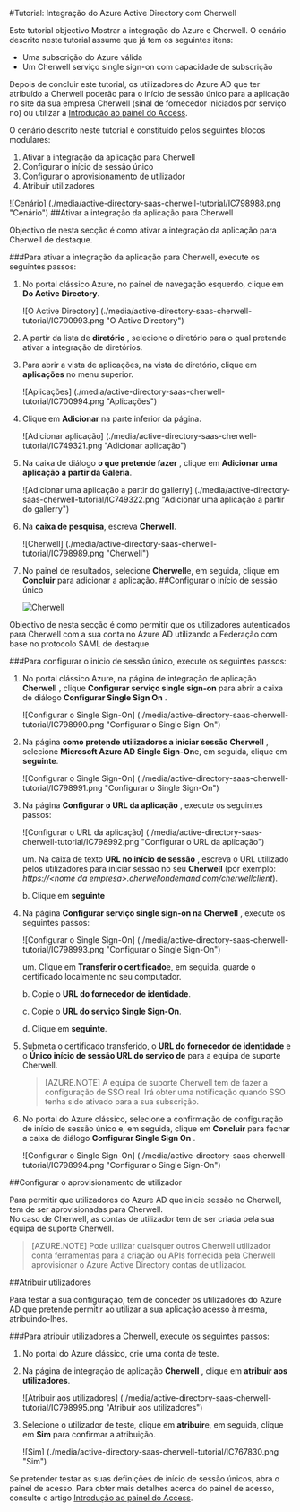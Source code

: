 <properties 
    pageTitle="Tutorial: Integração do Azure Active Directory com Cherwell | Microsoft Azure" 
    description="Saiba como utilizar Cherwell com o Azure Active Directory para permitir o início de sessão único, aprovisionamento automatizado e mais!" 
    services="active-directory" 
    authors="jeevansd"  
    documentationCenter="na" 
    manager="femila"/>
<tags 
    ms.service="active-directory" 
    ms.devlang="na" 
    ms.topic="article" 
    ms.tgt_pltfrm="na" 
    ms.workload="identity" 
    ms.date="10/14/2016" 
    ms.author="jeedes" />

#<a name="tutorial-azure-active-directory-integration-with-cherwell"></a>Tutorial: Integração do Azure Active Directory com Cherwell

Este tutorial objectivo Mostrar a integração do Azure e Cherwell. O cenário descrito neste tutorial assume que já tem os seguintes itens:

-   Uma subscrição do Azure válida
-   Um Cherwell serviço single sign-on com capacidade de subscrição

Depois de concluir este tutorial, os utilizadores do Azure AD que ter atribuído a Cherwell poderão para o início de sessão único para a aplicação no site da sua empresa Cherwell (sinal de fornecedor iniciados por serviço no) ou utilizar a [Introdução ao painel do Access](active-directory-saas-access-panel-introduction.md).

O cenário descrito neste tutorial é constituído pelos seguintes blocos modulares:

1.  Ativar a integração da aplicação para Cherwell
2.  Configurar o início de sessão único
3.  Configurar o aprovisionamento de utilizador
4.  Atribuir utilizadores

![Cenário] (./media/active-directory-saas-cherwell-tutorial/IC798988.png "Cenário")
##<a name="enabling-the-application-integration-for-cherwell"></a>Ativar a integração da aplicação para Cherwell

Objectivo de nesta secção é como ativar a integração da aplicação para Cherwell de destaque.

###<a name="to-enable-the-application-integration-for-cherwell-perform-the-following-steps"></a>Para ativar a integração da aplicação para Cherwell, execute os seguintes passos:

1.  No portal clássico Azure, no painel de navegação esquerdo, clique em **Do Active Directory**.

    ![O Active Directory] (./media/active-directory-saas-cherwell-tutorial/IC700993.png "O Active Directory")

2.  A partir da lista de **diretório** , selecione o diretório para o qual pretende ativar a integração de diretórios.

3.  Para abrir a vista de aplicações, na vista de diretório, clique em **aplicações** no menu superior.

    ![Aplicações] (./media/active-directory-saas-cherwell-tutorial/IC700994.png "Aplicações")

4.  Clique em **Adicionar** na parte inferior da página.

    ![Adicionar aplicação] (./media/active-directory-saas-cherwell-tutorial/IC749321.png "Adicionar aplicação")

5.  Na caixa de diálogo **o que pretende fazer** , clique em **Adicionar uma aplicação a partir da Galeria**.

    ![Adicionar uma aplicação a partir do gallerry] (./media/active-directory-saas-cherwell-tutorial/IC749322.png "Adicionar uma aplicação a partir do gallerry")

6.  Na **caixa de pesquisa**, escreva **Cherwell**.

    ![Cherwell] (./media/active-directory-saas-cherwell-tutorial/IC798989.png "Cherwell")

7.  No painel de resultados, selecione **Cherwell**e, em seguida, clique em **Concluir** para adicionar a aplicação.
##<a name="configuring-single-sign-on"></a>Configurar o início de sessão único

    ![Cherwell](./media/active-directory-saas-cherwell-tutorial/IC798996.png "Cherwell")

Objectivo de nesta secção é como permitir que os utilizadores autenticados para Cherwell com a sua conta no Azure AD utilizando a Federação com base no protocolo SAML de destaque.

###<a name="to-configure-single-sign-on-perform-the-following-steps"></a>Para configurar o início de sessão único, execute os seguintes passos:

1.  No portal clássico Azure, na página de integração de aplicação **Cherwell** , clique **Configurar serviço single sign-on** para abrir a caixa de diálogo **Configurar Single Sign On** .

    ![Configurar o Single Sign-On] (./media/active-directory-saas-cherwell-tutorial/IC798990.png "Configurar o Single Sign-On")

2.  Na página **como pretende utilizadores a iniciar sessão Cherwell** , selecione **Microsoft Azure AD Single Sign-On**e, em seguida, clique em **seguinte**.

    ![Configurar o Single Sign-On] (./media/active-directory-saas-cherwell-tutorial/IC798991.png "Configurar o Single Sign-On")

3.  Na página **Configurar o URL da aplicação** , execute os seguintes passos:

    ![Configurar o URL da aplicação] (./media/active-directory-saas-cherwell-tutorial/IC798992.png "Configurar o URL da aplicação")

    um.  Na caixa de texto **URL no início de sessão** , escreva o URL utilizado pelos utilizadores para iniciar sessão no seu **Cherwell** (por exemplo: *https://\<nome da empresa\>.cherwellondemand.com/cherwellclient*).

    b.  Clique em **seguinte**

4.  Na página **Configurar serviço single sign-on na Cherwell** , execute os seguintes passos:

    ![Configurar o Single Sign-On] (./media/active-directory-saas-cherwell-tutorial/IC798993.png "Configurar o Single Sign-On")

    um.  Clique em **Transferir o certificado**e, em seguida, guarde o certificado localmente no seu computador.

    b.  Copie o **URL do fornecedor de identidade**.

    c.  Copie o **URL do serviço Single Sign-On**.

    d.  Clique em **seguinte**.

5.  Submeta o certificado transferido, o **URL do fornecedor de identidade** e o **Único início de sessão URL do serviço de** para a equipa de suporte Cherwell.

    >[AZURE.NOTE] A equipa de suporte Cherwell tem de fazer a configuração de SSO real.
Irá obter uma notificação quando SSO tenha sido ativado para a sua subscrição.

6.  No portal do Azure clássico, selecione a confirmação de configuração de início de sessão único e, em seguida, clique em **Concluir** para fechar a caixa de diálogo **Configurar Single Sign On** .

    ![Configurar o Single Sign-On] (./media/active-directory-saas-cherwell-tutorial/IC798994.png "Configurar o Single Sign-On")

##<a name="configuring-user-provisioning"></a>Configurar o aprovisionamento de utilizador

Para permitir que utilizadores do Azure AD que inicie sessão no Cherwell, tem de ser aprovisionadas para Cherwell.  
No caso de Cherwell, as contas de utilizador tem de ser criada pela sua equipa de suporte Cherwell.

>[AZURE.NOTE] Pode utilizar quaisquer outros Cherwell utilizador conta ferramentas para a criação ou APIs fornecida pela Cherwell aprovisionar o Azure Active Directory contas de utilizador.

##<a name="assigning-users"></a>Atribuir utilizadores

Para testar a sua configuração, tem de conceder os utilizadores do Azure AD que pretende permitir ao utilizar a sua aplicação acesso à mesma, atribuindo-lhes.

###<a name="to-assign-users-to-cherwell-perform-the-following-steps"></a>Para atribuir utilizadores a Cherwell, execute os seguintes passos:

1.  No portal do Azure clássico, crie uma conta de teste.

2.  Na página de integração de aplicação **Cherwell** , clique em **atribuir aos utilizadores**.

    ![Atribuir aos utilizadores] (./media/active-directory-saas-cherwell-tutorial/IC798995.png "Atribuir aos utilizadores")

3.  Selecione o utilizador de teste, clique em **atribuir**e, em seguida, clique em **Sim** para confirmar a atribuição.

    ![Sim] (./media/active-directory-saas-cherwell-tutorial/IC767830.png "Sim")

Se pretender testar as suas definições de início de sessão únicos, abra o painel de acesso. Para obter mais detalhes acerca do painel de acesso, consulte o artigo [Introdução ao painel do Access](active-directory-saas-access-panel-introduction.md).
